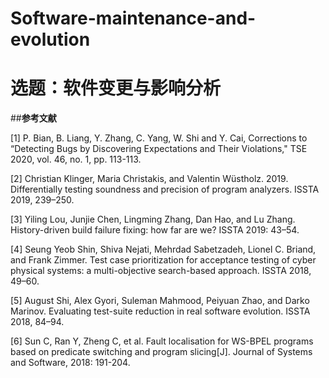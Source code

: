 # Software-maintenance-and-evolution


# 选题：软件变更与影响分析

##**参考文献**

[1] P. Bian, B. Liang, Y. Zhang, C. Yang, W. Shi and Y. Cai, Corrections to “Detecting Bugs by Discovering Expectations and Their Violations," TSE 2020, vol. 46, no. 1, pp. 113-113.

[2] Christian Klinger, Maria Christakis, and Valentin Wüstholz. 2019. Differentially testing soundness and precision of program analyzers. ISSTA 2019, 239–250.

[3] Yiling Lou, Junjie Chen, Lingming Zhang, Dan Hao, and Lu Zhang. History-driven build failure fixing: how far are we? ISSTA 2019: 43–54.

[4] Seung Yeob Shin, Shiva Nejati, Mehrdad Sabetzadeh, Lionel C. Briand, and Frank Zimmer. Test case prioritization for acceptance testing of cyber physical systems: a multi-objective search-based approach. ISSTA 2018, 49–60.

[5] August Shi, Alex Gyori, Suleman Mahmood, Peiyuan Zhao, and Darko Marinov. Evaluating test-suite reduction in real software evolution. ISSTA 2018, 84–94.

[6] Sun C, Ran Y, Zheng C, et al. Fault localisation for WS-BPEL programs based on predicate switching and program slicing[J]. Journal of Systems and Software, 2018: 191-204.
